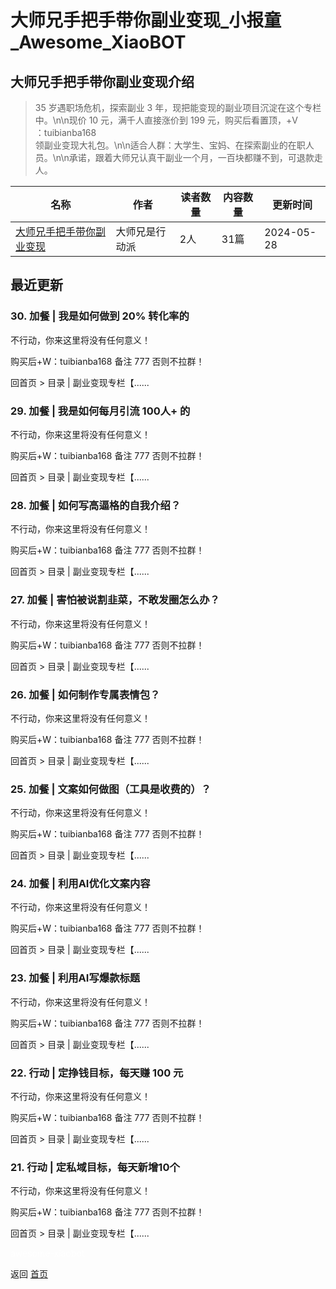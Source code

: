 # 大师兄手把手带你副业变现_小报童_Awesome_XiaoBOT

## 大师兄手把手带你副业变现介绍
> 35 岁遇职场危机，探索副业 3 年，现把能变现的副业项目沉淀在这个专栏中。\n\n现价 10 元，满千人直接涨价到 199 元，购买后看置顶，+V  
：tuibianba168  
领副业变现大礼包。\n\n适合人群：大学生、宝妈、在探索副业的在职人员。\n\n承诺，跟着大师兄认真干副业一个月，一百块都赚不到，可退款走人。  
  


|名称|作者|读者数量|内容数量|更新时间|
|---|---|---|---|---|
|[大师兄手把手带你副业变现](https://xiaobot.net/p/tuibianba169?refer=9c3f1c95-a052-465a-9902-f6d75080262a)|大师兄是行动派|2人|31篇|2024-05-28|

## 最近更新
### 30\. 加餐 | 我是如何做到 20% 转化率的

不行动，你来这里将没有任何意义！

购买后+W：tuibianba168 备注 777 否则不拉群！

回首页 > 目录 | 副业变现专栏【......

### 29\. 加餐 | 我是如何每月引流 100人+ 的

不行动，你来这里将没有任何意义！

购买后+W：tuibianba168 备注 777 否则不拉群！

回首页 > 目录 | 副业变现专栏【......

### 28\. 加餐 | 如何写高逼格的自我介绍？

不行动，你来这里将没有任何意义！

购买后+W：tuibianba168 备注 777 否则不拉群！

回首页 > 目录 | 副业变现专栏【......

### 27\. 加餐 | 害怕被说割韭菜，不敢发圈怎么办？

不行动，你来这里将没有任何意义！

购买后+W：tuibianba168 备注 777 否则不拉群！

回首页 > 目录 | 副业变现专栏【......

### 26\. 加餐 | 如何制作专属表情包？

不行动，你来这里将没有任何意义！

购买后+W：tuibianba168 备注 777 否则不拉群！

回首页 > 目录 | 副业变现专栏【......

### 25\. 加餐 | 文案如何做图（工具是收费的）？

不行动，你来这里将没有任何意义！

购买后+W：tuibianba168 备注 777 否则不拉群！

回首页 > 目录 | 副业变现专栏【......

### 24\. 加餐 | 利用AI优化文案内容

不行动，你来这里将没有任何意义！

购买后+W：tuibianba168 备注 777 否则不拉群！

回首页 > 目录 | 副业变现专栏【......

### 23\. 加餐 | 利用AI写爆款标题

不行动，你来这里将没有任何意义！

购买后+W：tuibianba168 备注 777 否则不拉群！

回首页 > 目录 | 副业变现专栏【......

### 22\. 行动 | 定挣钱目标，每天赚 100 元

不行动，你来这里将没有任何意义！

购买后+W：tuibianba168 备注 777 否则不拉群！

回首页 > 目录 | 副业变现专栏【......

### 21\. 行动 | 定私域目标，每天新增10个

不行动，你来这里将没有任何意义！

购买后+W：tuibianba168 备注 777 否则不拉群！

回首页 > 目录 | 副业变现专栏【......


<a href="https://github.com/Reno9527/awesome-xiaobot" style="color: white; text-decoration: none;">awesome-xiaobot</a>

返回 [首页](../README.md)

